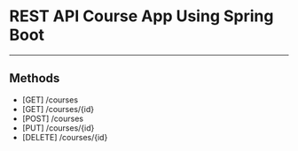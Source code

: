 # REST API Course App Using Spring Boot

---

## Methods

- [GET] /courses
- [GET] /courses/{id}
- [POST] /courses
- [PUT] /courses/{id}
- [DELETE] /courses/{id}
